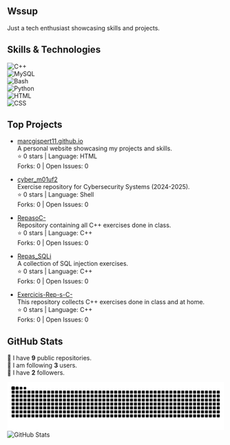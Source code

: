 ## Wssup

Just a tech enthusiast showcasing skills and projects.

## Skills & Technologies

![C++](https://img.shields.io/badge/C%2B%2B-00599C?style=for-the-badge&logo=c%2B%2B&logoColor=white)  
![MySQL](https://img.shields.io/badge/MySQL-4479A1?style=for-the-badge&logo=mysql&logoColor=white)  
![Bash](https://img.shields.io/badge/Bash-4EAA25?style=for-the-badge&logo=gnubash&logoColor=white)  
![Python](https://img.shields.io/badge/Python-3776AB?style=for-the-badge&logo=python&logoColor=white)  
![HTML](https://img.shields.io/badge/HTML-E34F26?style=for-the-badge&logo=html5&logoColor=white)  
![CSS](https://img.shields.io/badge/CSS-1572B6?style=for-the-badge&logo=css3&logoColor=white)

## Top Projects

- [marcgispert11.github.io](https://github.com/marcgispert11/marcgispert11.github.io)  
  A personal website showcasing my projects and skills.  
  ⭐️ 0 stars | Language: HTML  
  Forks: 0 | Open Issues: 0

- [cyber_m01uf2](https://github.com/marcgispert11/cyber_m01uf2)  
  Exercise repository for Cybersecurity Systems (2024-2025).  
  ⭐️ 0 stars | Language: Shell  
  Forks: 0 | Open Issues: 0

- [RepasoC-](https://github.com/marcgispert11/RepasoC-)  
  Repository containing all C++ exercises done in class.  
  ⭐️ 0 stars | Language: C++  
  Forks: 0 | Open Issues: 0

- [Repas_SQLi](https://github.com/marcgispert11/Repas_SQLi)  
  A collection of SQL injection exercises.  
  ⭐️ 0 stars | Language: C++  
  Forks: 0 | Open Issues: 0

- [Exercicis-Rep-s-C-](https://github.com/marcgispert11/Exercicis-Rep-s-C-)  
  This repository collects C++ exercises done in class and at home.  
  ⭐️ 0 stars | Language: C++  
  Forks: 0 | Open Issues: 0

## GitHub Stats

🔭 I have **9** public repositories.  
👥 I am following **3** users.  
👥 I have **2** followers.  

![Snake animation](https://github.com/marcgispert11/marcgispert11/blob/output/snake.svg)
![GitHub Stats](https://github-readme-stats.vercel.app/api?username=marcgispert11&show_icons=true&theme=radical)



